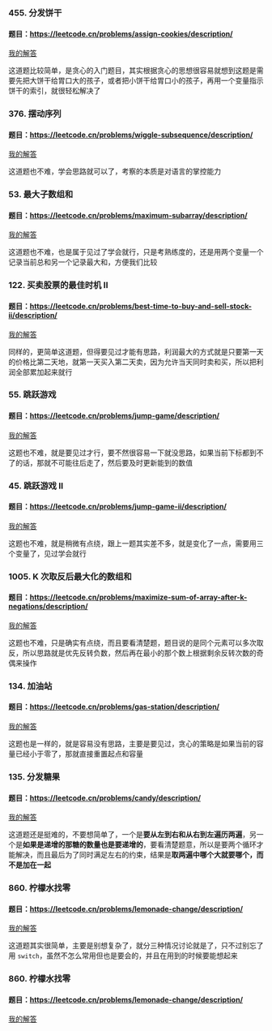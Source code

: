 ### 455. 分发饼干
#### 题目：https://leetcode.cn/problems/assign-cookies/description/

[我的解答](https://github.com/EthanQC/my-learning-record/blob/main/data-structure-and-algorithm/problems-record/greedy-algorithm/455-assign-cookies.md)

这道题比较简单，是贪心的入门题目，其实根据贪心的思想很容易就想到这题是需要先把大饼干给胃口大的孩子，或者把小饼干给胃口小的孩子，再用一个变量指示饼干的索引，就很轻松解决了

### 376. 摆动序列
#### 题目：https://leetcode.cn/problems/wiggle-subsequence/description/

[我的解答](https://github.com/EthanQC/my-learning-record/blob/main/data-structure-and-algorithm/problems-record/greedy-algorithm/376-wiggle-subsequence.md)

这道题也不难，学会思路就可以了，考察的本质是对语言的掌控能力

### 53. 最大子数组和
#### 题目：https://leetcode.cn/problems/maximum-subarray/description/

[我的解答](https://github.com/EthanQC/my-learning-record/blob/main/data-structure-and-algorithm/problems-record/greedy-algorithm/53-maximum-subarray.md)

这道题也不难，也是属于见过了学会就行，只是考熟练度的，还是用两个变量一个记录当前总和另一个记录最大和，方便我们比较

### 122. 买卖股票的最佳时机 II
#### 题目：https://leetcode.cn/problems/best-time-to-buy-and-sell-stock-ii/description/

[我的解答](https://github.com/EthanQC/my-learning-record/blob/main/data-structure-and-algorithm/problems-record/greedy-algorithm/122-best-time-to-buy-and-sell-stock-ii.md)

同样的，更简单这道题，但得要见过才能有思路，利润最大的方式就是只要第一天的价格比第二天地，就第一天买入第二天卖，因为允许当天同时卖和买，所以把利润全部累加起来就行

### 55. 跳跃游戏
#### 题目：https://leetcode.cn/problems/jump-game/description/

[我的解答](https://github.com/EthanQC/my-learning-record/blob/main/data-structure-and-algorithm/problems-record/greedy-algorithm/55-jump-game.md)

这题也不难，就是要见过才行，要不然很容易一下就没思路，如果当前下标都到不了的话，那就不可能往后走了，然后要及时更新能到的数值

### 45. 跳跃游戏 II
#### 题目：https://leetcode.cn/problems/jump-game-ii/description/

[我的解答](https://github.com/EthanQC/my-learning-record/blob/main/data-structure-and-algorithm/problems-record/greedy-algorithm/45-jump-game-ii.md)

这题也不难，就是稍微有点绕，跟上一题其实差不多，就是变化了一点，需要用三个变量了，见过学会就行

### 1005. K 次取反后最大化的数组和
#### 题目：https://leetcode.cn/problems/maximize-sum-of-array-after-k-negations/description/

[我的解答](https://github.com/EthanQC/my-learning-record/blob/main/data-structure-and-algorithm/problems-record/greedy-algorithm/1005-maximize-sum-of-array-after-k-negations.md)

这题也不难，只是确实有点绕，而且要看清楚题，题目说的是同个元素可以多次取反，所以思路就是优先反转负数，然后再在最小的那个数上根据剩余反转次数的奇偶来操作

### 134. 加油站
#### 题目：https://leetcode.cn/problems/gas-station/description/

[我的解答](https://github.com/EthanQC/my-learning-record/blob/main/data-structure-and-algorithm/problems-record/greedy-algorithm/134-gas-station.md)

这题也是一样的，就是容易没有思路，主要是要见过，贪心的策略是如果当前的容量已经小于零了，那就直接重置起点和容量

### 135. 分发糖果
#### 题目：https://leetcode.cn/problems/candy/description/

[我的解答](https://github.com/EthanQC/my-learning-record/blob/main/data-structure-and-algorithm/problems-record/greedy-algorithm/135-candy.md)

这道题还是挺难的，不要想简单了，一个是**要从左到右和从右到左遍历两遍**，另一个是**如果是递增的那糖的数量也是要递增的**，要看清楚题意，所以是要两个循环才能解决，而且最后为了同时满足左右的约束，结果是**取两遍中哪个大就要哪个，而不是加在一起**

### 860. 柠檬水找零
#### 题目：https://leetcode.cn/problems/lemonade-change/description/

[我的解答](https://github.com/EthanQC/my-learning-record/blob/main/data-structure-and-algorithm/problems-record/greedy-algorithm/860-lemonade-change.md)

这道题其实很简单，主要是别想复杂了，就分三种情况讨论就是了，只不过别忘了用 `switch`，虽然不怎么常用但也是要会的，并且在用到的时候要能想起来

### 860. 柠檬水找零
#### 题目：https://leetcode.cn/problems/lemonade-change/description/

[我的解答](https://github.com/EthanQC/my-learning-record/blob/main/data-structure-and-algorithm/problems-record/greedy-algorithm/860-lemonade-change.md)

